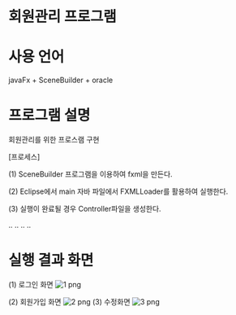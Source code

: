 # 회원관리 프로그램

# 사용 언어
  javaFx + SceneBuilder + oracle
# 프로그램 설명  
회원관리를 위한 프로스램 구현

[프로세스]

(1) SceneBuilder 프로그램을 이용하여 fxml을 만든다.

(2) Eclipse에서 main 자바 파일에서 FXMLLoader를 활용하여 실행한다.

(3) 실행이 완료될 경우 Controller파일을 생성한다.

..
..
..
..

# 실행 결과 화면
(1) 로그인 화면
![1 png](https://user-images.githubusercontent.com/88234731/141294755-6ab6e8cf-0c5e-4535-9074-5307a7160449.jpg)

(2) 회원가입 화면
![2 png](https://user-images.githubusercontent.com/88234731/141292942-b9d660a6-9e8f-4de8-aba1-d51b27694f87.jpg)
(3) 수정화면
![3 png](https://user-images.githubusercontent.com/88234731/141292944-a602f374-ffbe-4a28-964b-4c49a447d059.jpg)
